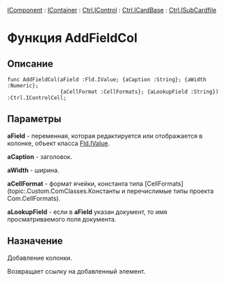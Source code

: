 ﻿---
Link: Com.Ctrl.ISubCardfile.@AddFieldCol
---

[IComponent](topic:Com.Custom.ComClasses.IComponent.Default) :
[IContainer](topic:Com.Custom.ComClasses.IContainer.Default) :
[Ctrl.IControl](topic:Com.Custom.ComClasses.Ctrl.IControl.Default) :
[Ctrl.ICardBase](topic:Com.Custom.ComClasses.Ctrl.ICardBase.Default) :
[Ctrl.ISubCardfile](Default)

# Функция AddFieldCol

## Описание

    func AddFieldCol(aField :Fld.IValue; {aCaption :String}; {aWidth :Numeric};
                     {aCellFormat :CellFormats}; {aLookupField :String}) :Ctrl.IControlCell;

## Параметры

**aField** - переменная, которая редактируется или отображается в колонке,
объект класса [Fld.IValue](topic:Com.Custom.ComClasses.Fld.IValue.Default).

**aCaption** - заголовок.

**aWidth** - ширина.

**aCellFormat** - формат ячейки, константа типа [CellFormats](topic:.Custom.ComClasses.Константы и перечислимые типы проекта Com.CellFormats).

**aLookupField** - если в **aField** указан документ, то имя просматриваемого поля документа.

## Назначение

Добавление колонки.

Возвращает ссылку на добавленный элемент.